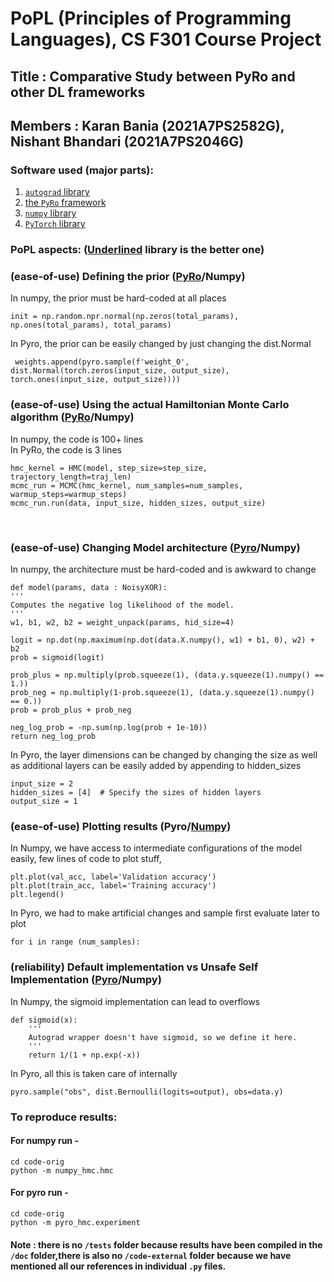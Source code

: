 # PoPL (Principles of Programming Languages), CS F301 Course Project

## Title : Comparative Study between PyRo and other DL frameworks
## Members : Karan Bania (2021A7PS2582G), Nishant Bhandari (2021A7PS2046G)

### Software used (major parts): 
1. <a href="https://github.com/HIPSautograd">`autograd` library</a>
2. <a href="https://pyro.ai/">the `PyRo` framework</a>
3. <a href="https://numpy.org/">`numpy` library</a>
4. <a href="https://pytorch.org/">`PyTorch` library</a>

### PoPL aspects: (<u>Underlined</u> library is the better one)
### (ease-of-use) Defining the prior (<u>PyRo</u>/Numpy)
In numpy, the prior must be hard-coded at all places <br>
```
init = np.random.npr.normal(np.zeros(total_params), np.ones(total_params), total_params)
```
In Pyro, the prior can be easily changed by just changing the dist.Normal <br>
```
 weights.append(pyro.sample(f'weight_0', dist.Normal(torch.zeros(input_size, output_size), torch.ones(input_size, output_size))))
```
### (ease-of-use) Using the actual Hamiltonian Monte Carlo algorithm (<u>PyRo</u>/Numpy)
In numpy, the code is 100+ lines <br>
In PyRo, the code is 3 lines <br>
```
hmc_kernel = HMC(model, step_size=step_size, trajectory_length=traj_len)
mcmc_run = MCMC(hmc_kernel, num_samples=num_samples, warmup_steps=warmup_steps)
mcmc_run.run(data, input_size, hidden_sizes, output_size)
```
<br>

### (ease-of-use) Changing Model architecture (<u>Pyro</u>/Numpy)
In numpy, the architecture must be hard-coded and is awkward to change
```
def model(params, data : NoisyXOR):
'''
Computes the negative log likelihood of the model.
'''
w1, b1, w2, b2 = weight_unpack(params, hid_size=4)

logit = np.dot(np.maximum(np.dot(data.X.numpy(), w1) + b1, 0), w2) + b2
prob = sigmoid(logit)

prob_plus = np.multiply(prob.squeeze(1), (data.y.squeeze(1).numpy() == 1.))
prob_neg = np.multiply(1-prob.squeeze(1), (data.y.squeeze(1).numpy() == 0.))
prob = prob_plus + prob_neg

neg_log_prob = -np.sum(np.log(prob + 1e-10))
return neg_log_prob
```
In Pyro, the layer dimensions can be changed by changing the size as well as additional layers can be easily added by appending to hidden_sizes
```
input_size = 2
hidden_sizes = [4]  # Specify the sizes of hidden layers
output_size = 1
```

### (ease-of-use) Plotting results (Pyro/<u>Numpy</u>)
In Numpy, we have access to intermediate configurations of the model easily, few lines of code to plot stuff,
```
plt.plot(val_acc, label='Validation accuracy')
plt.plot(train_acc, label='Training accuracy')
plt.legend()
```
In Pyro, we had to make artificial changes and sample first evaluate later to plot
```
for i in range (num_samples):
```

### (reliability) Default implementation vs Unsafe Self Implementation (<u>Pyro</u>/Numpy)
In Numpy, the sigmoid implementation can lead to overflows
```
def sigmoid(x):
    '''
    Autograd wrapper doesn't have sigmoid, so we define it here.
    '''
    return 1/(1 + np.exp(-x))
```
In Pyro, all this is taken care of internally<br>
```
pyro.sample("obs", dist.Bernoulli(logits=output), obs=data.y)
```

### To reproduce results:
#### For numpy run - 
```
cd code-orig
python -m numpy_hmc.hmc
```
#### For pyro run -
```
cd code-orig
python -m pyro_hmc.experiment
```

#### Note : there is no `/tests` folder because results have been compiled in the `/doc` folder,there is also no `/code-external` folder because we have mentioned all our references in individual `.py` files.
